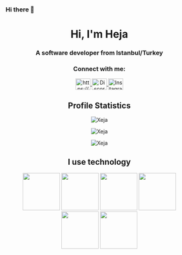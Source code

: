 ### Hi there 👋

 
<h1 align="center">Hi, I'm Heja</h1>
<h3 align="center">A software developer from Istanbul/Turkey</h3>

<h3 align="center">Connect with me:</h3>
<p align="center">
  <a href="https://www.linkedin.com/in/heja-arslan-45065020a/" target="_blank">
    <img align="center" src="https://raw.githubusercontent.com/rahuldkjain/github-profile-readme-generator/master/src/images/icons/Social/linked-in-alt.svg" alt="https://www.linkedin.com/in/berke-alp/" title="LinkedIn" height="30" width="40" />
  </a>
  
  <a href="https://discordapp.com/users/Xeja" target="_blank">
    <img align="center" src="https://raw.githubusercontent.com/rahuldkjain/github-profile-readme-generator/master/src/images/icons/Social/discord.svg"  title="Discord" height="30" width="40" />
  </a>
  <a href="https://www.instagram.com/hejaarslan4/" target="_blank">
    <img align="center" src="https://raw.githubusercontent.com/rahuldkjain/github-profile-readme-generator/master/src/images/icons/Social/instagram.svg"  title="Instagram" height="30" width="40" />
  </a>
 
<br>
<h2 align="center">Profile Statistics</h2>
<p align="center"> <img src="https://github-readme-stats.vercel.app/api?username=schart&theme=radical&hide=prs,issues" alt="Xeja" /> </p>
<p align="center"> <img src="https://github-readme-stats.vercel.app/api/top-langs/?username=schart&layout=compact&theme=radical" alt="Xeja" /> </p>
<p align="center"> <img src="https://komarev.com/ghpvc/?username=schart&label=Profile%20Views&color=0e75b6&style=flat" alt="Xeja" /> </p>
 
<h2 align = "center">I use technology</h2>
<p align = "center">
<img src="https://github.com/rahul-jha98/README_icons/blob/main/language_and_tools/square/html/html.png" width="100" />
<img src="https://github.com/rahul-jha98/README_icons/blob/main/language_and_tools/square/bash/bash-colored.png" width="100" />
<img src="https://github.com/rahul-jha98/README_icons/blob/main/language_and_tools/square/c%2B%2B/c%2B%2B.png" width="100" /> 
<img src="https://github.com/rahul-jha98/README_icons/blob/main/language_and_tools/square/c%23/c%23.png" width="100" />
<img src="https://github.com/rahul-jha98/README_icons/blob/main/language_and_tools/square/python/python.png" width="100" />
<img src="https://github.com/rahul-jha98/README_icons/blob/main/language_and_tools/square/javascript/javascript.png" width="100" />
 
</p>
